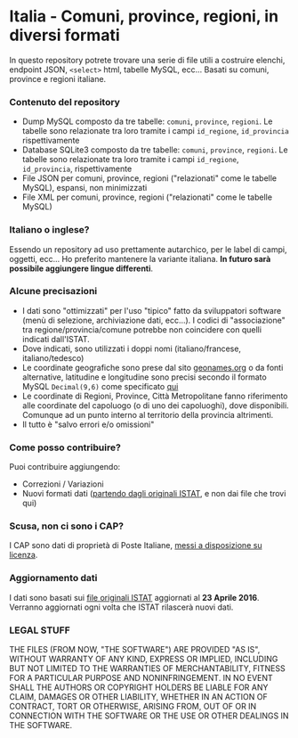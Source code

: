 # Italia - Comuni, province, regioni, in diversi formati

In questo repository potrete trovare una serie di file utili a costruire elenchi, endpoint JSON, `<select>` html, tabelle MySQL, ecc... Basati su comuni, province e regioni italiane.

### Contenuto del repository

* Dump MySQL composto da tre tabelle: `comuni`, `province`, `regioni`. Le tabelle sono relazionate tra loro tramite i campi `id_regione`, `id_provincia` rispettivamente
* Database SQLite3 composto da tre tabelle: `comuni`, `province`, `regioni`. Le tabelle sono relazionate tra loro tramite i campi `id_regione`, `id_provincia`, rispettivamente
* File JSON per comuni, province, regioni ("relazionati" come le tabelle MySQL), espansi, non minimizzati
* File XML per comuni, province, regioni ("relazionati" come le tabelle MySQL)

### Italiano o inglese?

Essendo un repository ad uso prettamente autarchico, per le label di campi, oggetti, ecc... Ho preferito mantenere la variante italiana.
**In futuro sarà possibile aggiungere lingue differenti**.

### Alcune precisazioni

* I dati sono "ottimizzati" per l'uso "tipico" fatto da sviluppatori software (menù di selezione, archiviazione dati, ecc...). I codici di "associazione" tra regione/provincia/comune potrebbe non coincidere
 con quelli indicati dall'ISTAT.
* Dove indicati, sono utilizzati i doppi nomi (italiano/francese, italiano/tedesco)
* Le coordinate geografiche sono prese dal sito [geonames.org](http://www.geonames.org/) o da fonti alternative, latitudine e longitudine sono precisi secondo il formato MySQL `Decimal(9,6)` come specificato [qui](http://stackoverflow.com/a/19066438/208623)
* Le coordinate di Regioni, Province, Città Metropolitane fanno riferimento alle coordinate del capoluogo (o di uno dei capoluoghi), dove disponibili. Comunque ad un punto interno al territorio della provincia altrimenti.
* Il tutto è "salvo errori e/o omissioni"

### Come posso contribuire?

Puoi contribuire aggiungendo:

* Correzioni / Variazioni
* Nuovi formati dati ([partendo dagli originali ISTAT](http://www.istat.it/it/archivio/6789), e non dai file che trovi qui)

### Scusa, non ci sono i CAP?

I CAP sono dati di proprietà di Poste Italiane, [messi a disposizione su licenza](http://www.poste-impresa.it/online/pmi/postali/accessori/banchedati.shtml).

### Aggiornamento dati

I dati sono basati sui [file originali ISTAT](http://www.istat.it/it/archivio/6789) aggiornati al **23 Aprile 2016**. Verranno aggiornati ogni volta che ISTAT rilascerà nuovi dati.

### LEGAL STUFF

THE FILES (FROM NOW, "THE SOFTWARE") ARE PROVIDED "AS IS", WITHOUT WARRANTY OF ANY KIND, EXPRESS OR IMPLIED, INCLUDING BUT NOT LIMITED TO THE WARRANTIES OF MERCHANTABILITY,
FITNESS FOR A PARTICULAR PURPOSE AND NONINFRINGEMENT. IN NO EVENT SHALL THE AUTHORS OR COPYRIGHT HOLDERS BE LIABLE FOR ANY CLAIM, DAMAGES OR OTHER LIABILITY,
WHETHER IN AN ACTION OF CONTRACT, TORT OR OTHERWISE, ARISING FROM, OUT OF OR IN CONNECTION WITH THE SOFTWARE OR THE USE OR OTHER DEALINGS IN THE SOFTWARE.
